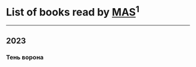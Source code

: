# List of books read by [MAS](https://my.mail.ru/mail/al.alex/)<sup>1</sup>
---

## 2023

### Тень ворона



